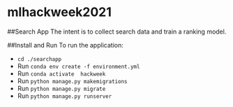 # mlhackweek2021

##Search App
The intent is to collect search data and train a ranking model.

##Install and Run
To run the application:
- `cd ./searchapp`
- Run `conda env create -f environment.yml`
- Run `conda activate  hackweek`
- Run `python manage.py makemigrations`
- Run `python manage.py migrate`
- Run `python manage.py runserver`
